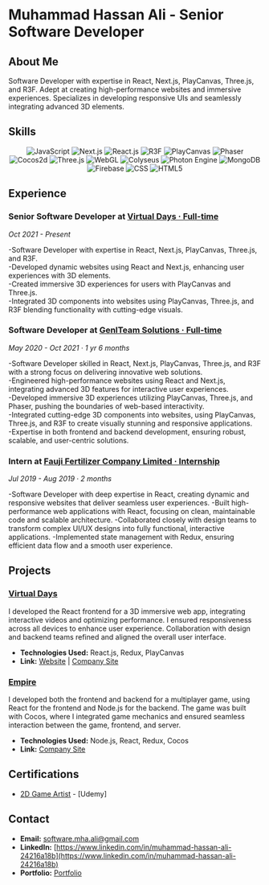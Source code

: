 # Muhammad Hassan Ali - Senior Software Developer

## About Me

Software Developer with expertise in React, Next.js, PlayCanvas, Three.js, and R3F. Adept at creating high-performance websites and immersive experiences. Specializes in developing responsive UIs and seamlessly integrating advanced 3D elements.

## Skills

<p align="center">
  <img src="https://img.shields.io/badge/-JavaScript-F7DF1C?style=flat-square&logo=javascript&logoColor=black" alt="JavaScript"/>
  <img src="https://img.shields.io/badge/-Next.js-000000?style=flat-square&logo=next.js&logoColor=white" alt="Next.js"/>
  <img src="https://img.shields.io/badge/-React.js-61DAFB?style=flat-square&logo=react&logoColor=white" alt="React.js"/>
  <img src="https://img.shields.io/badge/-R3F-00D084?style=flat-square&logo=react&logoColor=white" alt="R3F"/>
  <img src="https://img.shields.io/badge/-PlayCanvas-00B2A9?style=flat-square&logo=playcanvas&logoColor=white" alt="PlayCanvas"/>
  <img src="https://img.shields.io/badge/-Phaser-8A2C2C?style=flat-square&logo=phaser&logoColor=white" alt="Phaser"/>
  <img src="https://img.shields.io/badge/-Cocos2d-0094FF?style=flat-square&logo=cocos&logoColor=white" alt="Cocos2d"/>
  <img src="https://img.shields.io/badge/-Three.js-000000?style=flat-square&logo=three.js&logoColor=white" alt="Three.js"/>
  <img src="https://img.shields.io/badge/-WebGL-F24C3D?style=flat-square&logo=webgl&logoColor=white" alt="WebGL"/>
  <img src="https://img.shields.io/badge/-Colyseus-FF4C00?style=flat-square&logo=colyseus&logoColor=white" alt="Colyseus"/>
  <img src="https://img.shields.io/badge/-Photon%20Engine-4C8BF5?style=flat-square&logo=photon-engine&logoColor=white" alt="Photon Engine"/>
  <img src="https://img.shields.io/badge/-MongoDB-47A248?style=flat-square&logo=mongodb&logoColor=white" alt="MongoDB"/>
  <img src="https://img.shields.io/badge/-Firebase-FFCA28?style=flat-square&logo=firebase&logoColor=black" alt="Firebase"/>
  <img src="https://img.shields.io/badge/-CSS-1572B6?style=flat-square&logo=css3&logoColor=white" alt="CSS"/>
  <img src="https://img.shields.io/badge/-HTML5-E34F26?style=flat-square&logo=html5&logoColor=white" alt="HTML5"/>
</p>

## Experience

### Senior Software Developer at [Virtual Days · Full-time](https://www.virtualdays.com)

*Oct 2021 - Present*

-Software Developer with expertise in React, Next.js, PlayCanvas, Three.js, and R3F.  
-Developed dynamic websites using React and Next.js, enhancing user experiences with 3D elements.  
-Created immersive 3D experiences for users with PlayCanvas and Three.js.  
-Integrated 3D components into websites using PlayCanvas, Three.js, and R3F blending functionality with cutting-edge visuals.  

### Software Developer at [GenITeam Solutions · Full-time](https://www.geniteam.com)

*May 2020 - Oct 2021 · 1 yr 6 months*

-Software Developer skilled in React, Next.js, PlayCanvas, Three.js, and R3F with a strong focus on delivering innovative web solutions.  
-Engineered high-performance websites using React and Next.js, integrating advanced 3D features for interactive user experiences.  
-Developed immersive 3D experiences utilizing PlayCanvas, Three.js, and Phaser, pushing the boundaries of web-based interactivity.  
-Integrated cutting-edge 3D components into websites, using PlayCanvas, Three.js, and R3F to create visually stunning and responsive applications.  
-Expertise in both frontend and backend development, ensuring robust, scalable, and user-centric solutions.

### Intern at [Fauji Fertilizer Company Limited · Internship](https://www.geniteam.com)

*Jul 2019 - Aug 2019 · 2 months*

-Software Developer with deep expertise in React, creating dynamic and responsive websites that deliver seamless user experiences.
-Built high-performance web applications with React, focusing on clean, maintainable code and scalable architecture.
-Collaborated closely with design teams to transform complex UI/UX designs into fully functional, interactive applications.
-Implemented state management with Redux, ensuring efficient data flow and a smooth user experience.

## Projects

### [Virtual Days](https://event.virtualdays.com/)

I developed the React frontend for a 3D immersive web app, integrating interactive videos and optimizing performance. I ensured responsiveness across all devices to enhance user experience. Collaboration with design and backend teams refined and aligned the overall user interface.

- **Technologies Used:** React.js, Redux, PlayCanvas
- **Link:** [Website](https://event.virtualdays.com/) | [Company Site](https://www.virtualdays.com/)

### [Empire](https://www.activ8games.com/)

I developed both the frontend and backend for a multiplayer game, using React for the frontend and Node.js for the backend. The game was built with Cocos, where I integrated game mechanics and ensured seamless interaction between the game, frontend, and server.

- **Technologies Used:** Node.js, React, Redux, Cocos
- **Link:** [Company Site](https://www.activ8games.com/)

## Certifications

- [2D Game Artist](https://www.udemy.com/certificate/UC-c668bccd-702c-4135-8f28-6e6ef5991cff/) - [Udemy]

## Contact

- **Email:** <software.mha.ali@gmail.com>
- **LinkedIn:** [https://www.linkedin.com/in/muhammad-hassan-ali-24216a18b](https://www.linkedin.com/in/muhammad-hassan-ali-24216a18b)
- **Portfolio:** [Portfolio](https://software-mha.github.io/)
